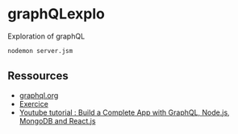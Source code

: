 # graphQLexplo
Exploration of graphQL

```bash
nodemon server.jsm
```

## Ressources
- [graphql.org](https://graphql.org/)
- [Exercice](https://www.digitalocean.com/community/tutorials/a-practical-graphql-getting-started-guide-with-nodejs)
- [Youtube tutorial : Build a Complete App with GraphQL, Node.js, MongoDB and React.js](https://www.youtube.com/watch?v=7giZGFDGnkc&list=PL55RiY5tL51rG1x02Yyj93iypUuHYXcB_)
